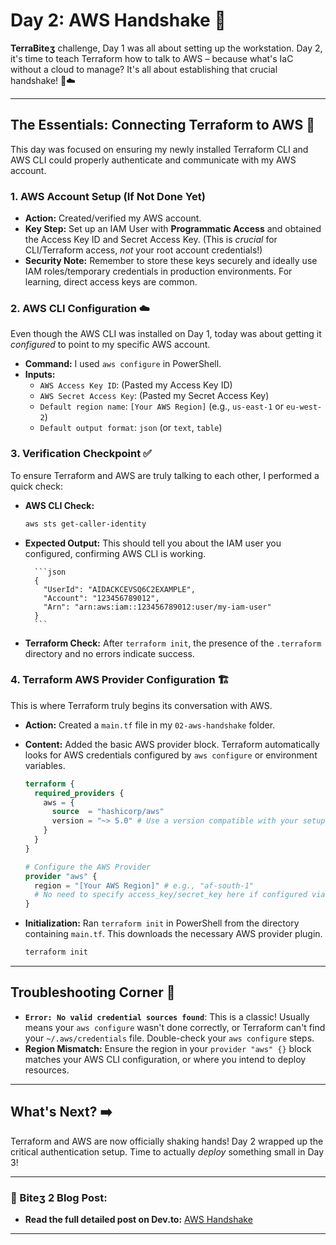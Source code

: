# Day 2: AWS Handshake 🤝

**TerraBiteʒ** challenge, Day 1 was all about setting up the workstation. Day 2, it's time to teach Terraform how to talk to AWS – because what's IaC without a cloud to manage? It's all about establishing that crucial handshake! 🤝☁️

---

## The Essentials: Connecting Terraform to AWS 🔑

This day was focused on ensuring my newly installed Terraform CLI and AWS CLI could properly authenticate and communicate with my AWS account.

### 1. AWS Account Setup (If Not Done Yet)

* **Action:** Created/verified my AWS account.
* **Key Step:** Set up an IAM User with **Programmatic Access** and obtained the Access Key ID and Secret Access Key. (This is *crucial* for CLI/Terraform access, *not* your root account credentials!)
* **Security Note:** Remember to store these keys securely and ideally use IAM roles/temporary credentials in production environments. For learning, direct access keys are common.

### 2. AWS CLI Configuration ☁️

Even though the AWS CLI was installed on Day 1, today was about getting it *configured* to point to my specific AWS account.

* **Command:** I used `aws configure` in PowerShell.
* **Inputs:**
    * `AWS Access Key ID`: (Pasted my Access Key ID)
    * `AWS Secret Access Key`: (Pasted my Secret Access Key)
    * `Default region name`: `[Your AWS Region]` (e.g., `us-east-1` or `eu-west-2`)
    * `Default output format`: `json` (or `text`, `table`)

### 3. Verification Checkpoint ✅

To ensure Terraform and AWS are truly talking to each other, I performed a quick check:

* **AWS CLI Check:**
    ```bash
    aws sts get-caller-identity
    ```
* **Expected Output:** This should tell you about the IAM user you configured, confirming AWS CLI is working.

        ```json
        {
          "UserId": "AIDACKCEVSQ6C2EXAMPLE",
          "Account": "123456789012",
          "Arn": "arn:aws:iam::123456789012:user/my-iam-user"
        }
        ```

* **Terraform Check:**
    After `terraform init`, the presence of the `.terraform` directory and no errors indicate success.

### 4. Terraform AWS Provider Configuration 🏗️

This is where Terraform truly begins its conversation with AWS.

* **Action:** Created a `main.tf` file in my `02-aws-handshake` folder.
* **Content:** Added the basic AWS provider block. Terraform automatically looks for AWS credentials configured by `aws configure` or environment variables.

    ```terraform
    terraform {
      required_providers {
        aws = {
          source  = "hashicorp/aws"
          version = "~> 5.0" # Use a version compatible with your setup
        }
      }
    }

    # Configure the AWS Provider
    provider "aws" {
      region = "[Your AWS Region]" # e.g., "af-south-1"
      # No need to specify access_key/secret_key here if configured via AWS CLI
    }
    ```

* **Initialization:** Ran `terraform init` in PowerShell from the directory containing `main.tf`. This downloads the necessary AWS provider plugin.
    ```bash
    terraform init
    ```
---

## Troubleshooting Corner 🚧

* **`Error: No valid credential sources found`**: This is a classic! Usually means your `aws configure` wasn't done correctly, or Terraform can't find your `~/.aws/credentials` file. Double-check your `aws configure` steps.
* **Region Mismatch:** Ensure the region in your `provider "aws" {}` block matches your AWS CLI configuration, or where you intend to deploy resources.

---

## What's Next? ➡️

Terraform and AWS are now officially shaking hands! Day 2 wrapped up the critical authentication setup. Time to actually *deploy* something small in Day 3!

---

### 🔗 Biteʒ 2 Blog Post:

* **Read the full detailed post on Dev.to:** [AWS Handshake](https://dev.to/mercyndonga/terra-bitez-2-aws-handshake-k3p/)

---
